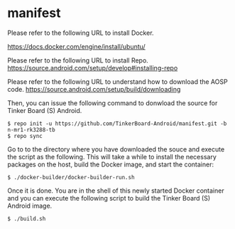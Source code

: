 # manifest

Please refer to the following URL to install Docker.

https://docs.docker.com/engine/install/ubuntu/

Please refer to the following URL to install Repo. 
https://source.android.com/setup/develop#installing-repo

Please refer to the following URL to understand how to download the AOSP code.
https://source.android.com/setup/build/downloading

Then, you can issue the following command to donwload the source for Tinker Board (S) Android.

    $ repo init -u https://github.com/TinkerBoard-Android/manifest.git -b n-mr1-rk3288-tb
    $ repo sync

Go to to the directory where you have downloaded the souce and execute the script as the following. This will take a while to install the necessary packages on the host, build the Docker image, and start the container:

    $ ./docker-builder/docker-builder-run.sh

Once it is done. You are in the shell of this newly started Docker container and you can execute the following script to build the Tinker Board (S) Android image.

    $ ./build.sh
